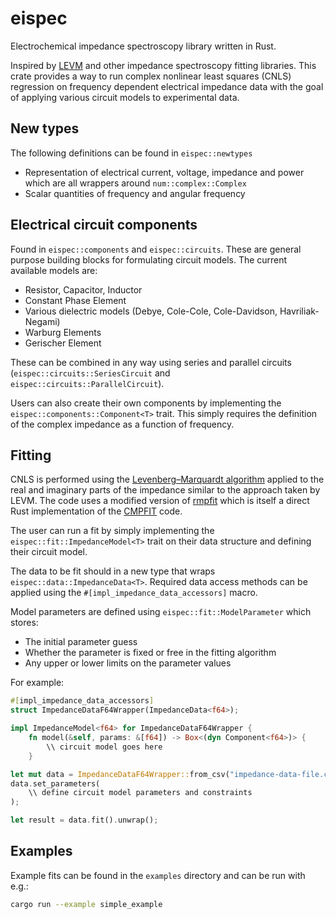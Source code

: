 # eispec

Electrochemical impedance spectroscopy library written in Rust.

Inspired by [LEVM](https://jrossmacdonald.com/levmlevmw/) and other impedance spectroscopy fitting libraries.
This crate provides a way to run complex nonlinear least squares (CNLS) regression on frequency
dependent electrical impedance data with the goal of applying various circuit models to experimental data.

## New types

The following definitions can be found in `eispec::newtypes`
- Representation of electrical current, voltage, impedance and power which are all wrappers around `num::complex::Complex`
- Scalar quantities of frequency and angular frequency

## Electrical circuit components

Found in `eispec::components` and `eispec::circuits`.
These are general purpose building blocks for formulating circuit models.
The current available models are:
- Resistor, Capacitor, Inductor
- Constant Phase Element
- Various dielectric models (Debye, Cole-Cole, Cole-Davidson, Havriliak-Negami)
- Warburg Elements
- Gerischer Element

These can be combined in any way using series and parallel circuits
(`eispec::circuits::SeriesCircuit` and `eispec::circuits::ParallelCircuit`).

Users can also create their own components by implementing the `eispec::components::Component<T>` trait.
This simply requires the definition of the complex impedance as a function of frequency.

## Fitting

CNLS is performed using the [Levenberg–Marquardt algorithm](https://en.wikipedia.org/wiki/Levenberg–Marquardt_algorithm)
applied to the real and imaginary parts of the impedance similar to the approach taken by LEVM.
The code uses a modified version of [rmpfit](https://docs.rs/rmpfit/latest/rmpfit/) which is itself
a direct Rust implementation of the [CMPFIT](https://pages.physics.wisc.edu/~craigm/idl/cmpfit.html) code.

The user can run a fit by simply implementing the `eispec::fit::ImpedanceModel<T>` trait on their
data structure and defining their circuit model.

The data to be fit should in a new type that wraps `eispec::data::ImpedanceData<T>`.
Required data access methods can be applied using the `#[impl_impedance_data_accessors]` macro.

Model parameters are defined using `eispec::fit::ModelParameter` which stores:
- The initial parameter guess
- Whether the parameter is fixed or free in the fitting algorithm
- Any upper or lower limits on the parameter values

For example:

```rust
#[impl_impedance_data_accessors]
struct ImpedanceDataF64Wrapper(ImpedanceData<f64>);

impl ImpedanceModel<f64> for ImpedanceDataF64Wrapper {
    fn model(&self, params: &[f64]) -> Box<(dyn Component<f64>)> {
        \\ circuit model goes here
    }

let mut data = ImpedanceDataF64Wrapper::from_csv("impedance-data-file.csv").unwrap();
data.set_parameters(
    \\ define circuit model parameters and constraints
);

let result = data.fit().unwrap();
```

## Examples

Example fits can be found in the `examples` directory and can be run with e.g.:

```bash
cargo run --example simple_example
```
